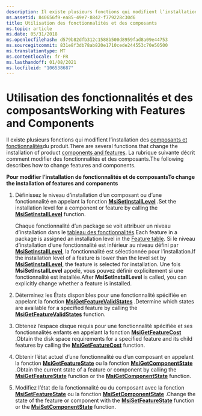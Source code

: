 ```yaml
---
description: Il existe plusieurs fonctions qui modifient l’installation des composants et fonctionnalités du produit. La rubrique suivante décrit comment modifier des fonctionnalités et des composants.
ms.assetid: 840656f9-ea85-49e7-8842-f779228c30d6
title: Utilisation des fonctionnalités et des composants
ms.topic: article
ms.date: 05/31/2018
ms.openlocfilehash: d579b82dfb312c1588b500d8959fad8a09e44753
ms.sourcegitcommit: 831e8f3db78ab820e1710cede244553c70e50500
ms.translationtype: MT
ms.contentlocale: fr-FR
ms.lasthandoff: 01/08/2021
ms.locfileid: "106538687"
---
```

# <a name="working-with-features-and-components"></a><span data-ttu-id="e68a2-104">Utilisation des fonctionnalités et des composants</span><span class="sxs-lookup"><span data-stu-id="e68a2-104">Working with Features and Components</span></span>

<span data-ttu-id="e68a2-105">Il existe plusieurs fonctions qui modifient l’installation des [composants et fonctionnalités](components-and-features.md)du produit.</span><span class="sxs-lookup"><span data-stu-id="e68a2-105">There are several functions that change the installation of product [components and features](components-and-features.md).</span></span> <span data-ttu-id="e68a2-106">La rubrique suivante décrit comment modifier des fonctionnalités et des composants.</span><span class="sxs-lookup"><span data-stu-id="e68a2-106">The following describes how to change features and components.</span></span>

<span data-ttu-id="e68a2-107">**Pour modifier l’installation de fonctionnalités et de composants**</span><span class="sxs-lookup"><span data-stu-id="e68a2-107">**To change the installation of features and components**</span></span>

1.  <span data-ttu-id="e68a2-108">Définissez le niveau d’installation d’un composant ou d’une fonctionnalité en appelant la fonction [**MsiSetInstallLevel**](/windows/desktop/api/Msiquery/nf-msiquery-msisetinstalllevel) .</span><span class="sxs-lookup"><span data-stu-id="e68a2-108">Set the installation level for a component or feature by calling the [**MsiSetInstallLevel**](/windows/desktop/api/Msiquery/nf-msiquery-msisetinstalllevel) function.</span></span>

    <span data-ttu-id="e68a2-109">Chaque fonctionnalité d’un package se voit attribuer un niveau d’installation dans le [tableau des fonctionnalités](feature-table.md).</span><span class="sxs-lookup"><span data-stu-id="e68a2-109">Each feature in a package is assigned an installation level in the [Feature table](feature-table.md).</span></span> <span data-ttu-id="e68a2-110">Si le niveau d’installation d’une fonctionnalité est inférieur au niveau défini par [**MsiSetInstallLevel**](/windows/desktop/api/Msiquery/nf-msiquery-msisetinstalllevel), la fonctionnalité est sélectionnée pour l’installation.</span><span class="sxs-lookup"><span data-stu-id="e68a2-110">If the installation level of a feature is lower than the level set by [**MsiSetInstallLevel**](/windows/desktop/api/Msiquery/nf-msiquery-msisetinstalllevel), the feature is selected for installation.</span></span> <span data-ttu-id="e68a2-111">Une fois **MsiSetInstallLevel** appelé, vous pouvez définir explicitement si une fonctionnalité est installée.</span><span class="sxs-lookup"><span data-stu-id="e68a2-111">After **MsiSetInstallLevel** is called, you can explicitly change whether a feature is installed.</span></span>

2.  <span data-ttu-id="e68a2-112">Déterminez les États disponibles pour une fonctionnalité spécifiée en appelant la fonction [**MsiGetFeatureValidStates**](/windows/desktop/api/Msiquery/nf-msiquery-msigetfeaturevalidstatesa) .</span><span class="sxs-lookup"><span data-stu-id="e68a2-112">Determine which states are available for a specified feature by calling the [**MsiGetFeatureValidStates**](/windows/desktop/api/Msiquery/nf-msiquery-msigetfeaturevalidstatesa) function.</span></span>
3.  <span data-ttu-id="e68a2-113">Obtenez l’espace disque requis pour une fonctionnalité spécifiée et ses fonctionnalités enfants en appelant la fonction [**MsiGetFeatureCost**](/windows/desktop/api/Msiquery/nf-msiquery-msigetfeaturecosta) .</span><span class="sxs-lookup"><span data-stu-id="e68a2-113">Obtain the disk space requirements for a specified feature and its child features by calling the [**MsiGetFeatureCost**](/windows/desktop/api/Msiquery/nf-msiquery-msigetfeaturecosta) function.</span></span>
4.  <span data-ttu-id="e68a2-114">Obtenir l’état actuel d’une fonctionnalité ou d’un composant en appelant la fonction [**MsiGetFeatureState**](/windows/desktop/api/Msiquery/nf-msiquery-msigetfeaturestatea) ou la fonction [**MsiGetComponentState**](/windows/desktop/api/Msiquery/nf-msiquery-msigetcomponentstatea) .</span><span class="sxs-lookup"><span data-stu-id="e68a2-114">Obtain the current state of a feature or component by calling the [**MsiGetFeatureState**](/windows/desktop/api/Msiquery/nf-msiquery-msigetfeaturestatea) function or the [**MsiGetComponentState**](/windows/desktop/api/Msiquery/nf-msiquery-msigetcomponentstatea) function.</span></span>
5.  <span data-ttu-id="e68a2-115">Modifiez l’état de la fonctionnalité ou du composant avec la fonction [**MsiSetFeatureState**](/windows/desktop/api/Msiquery/nf-msiquery-msisetfeaturestatea) ou la fonction [**MsiSetComponentState**](/windows/desktop/api/Msiquery/nf-msiquery-msisetcomponentstatea) .</span><span class="sxs-lookup"><span data-stu-id="e68a2-115">Change the state of the feature or component with the [**MsiSetFeatureState**](/windows/desktop/api/Msiquery/nf-msiquery-msisetfeaturestatea) function or the [**MsiSetComponentState**](/windows/desktop/api/Msiquery/nf-msiquery-msisetcomponentstatea) function.</span></span>

 

 




